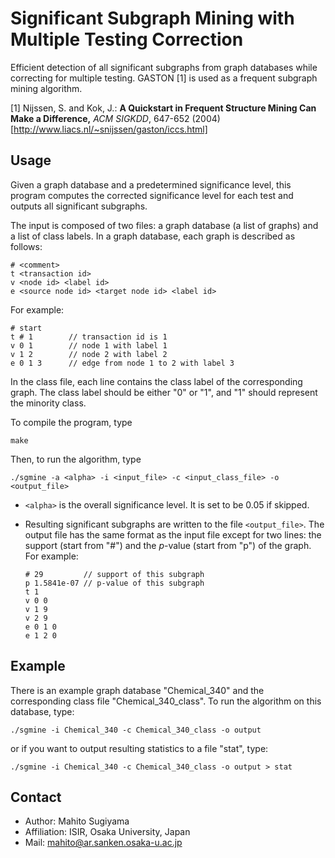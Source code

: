 Significant Subgraph Mining with Multiple Testing Correction
============================================================

Efficient detection of all significant subgraphs from graph databases while correcting for multiple testing.
GASTON [1] is used as a frequent subgraph mining algorithm.

[1] Nijssen, S. and Kok, J.: **A Quickstart in Frequent Structure Mining Can
  Make a Difference,** *ACM SIGKDD*, 647-652 (2004) [http://www.liacs.nl/~snijssen/gaston/iccs.html]


Usage
-----

Given a graph database and a predetermined significance level, this program computes the corrected significance level for each test and outputs all significant subgraphs.

The input is composed of two files: a graph database (a list of graphs) and a list of class labels.
In a graph database, each graph is described as follows:

```
# <comment>
t <transaction id>
v <node id> <label id>
e <source node id> <target node id> <label id>
```

For example:

```
# start  
t # 1        // transaction id is 1
v 0 1        // node 1 with label 1
v 1 2        // node 2 with label 2
e 0 1 3      // edge from node 1 to 2 with label 3
```

In the class file, each line contains the class label of the corresponding graph.
The class label should be either "0" or "1", and "1" should represent the minority class.


To compile the program, type

```
make
```

Then, to run the algorithm, type

```
./sgmine -a <alpha> -i <input_file> -c <input_class_file> -o <output_file>
```

* `<alpha>` is the overall significance level. It is set to be 0.05 if skipped.
* Resulting significant subgraphs are written to the file `<output_file>`. The output file has the same format as the input file except for two lines: the support (start from "\#") and the *p*-value (start from "p") of the graph. For example:

  ```
  # 29         // support of this subgraph
  p 1.5841e-07 // p-value of this subgraph
  t 1
  v 0 0
  v 1 9
  v 2 9
  e 0 1 0
  e 1 2 0
  ```

Example
-------

There is an example graph database "Chemical_340" and the corresponding class file "Chemical_340_class". To run the algorithm on this database, type:

```
./sgmine -i Chemical_340 -c Chemical_340_class -o output
```

or if you want to output resulting statistics to a file "stat", type:

```
./sgmine -i Chemical_340 -c Chemical_340_class -o output > stat
```


Contact
-------

* Author: Mahito Sugiyama
* Affiliation: ISIR, Osaka University, Japan
* Mail: mahito@ar.sanken.osaka-u.ac.jp

